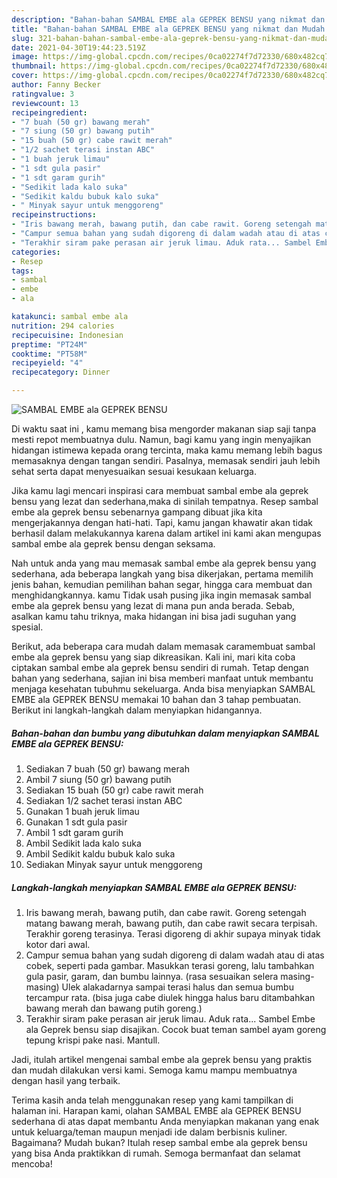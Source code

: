 ```yaml
---
description: "Bahan-bahan SAMBAL EMBE ala GEPREK BENSU yang nikmat dan Mudah Dibuat"
title: "Bahan-bahan SAMBAL EMBE ala GEPREK BENSU yang nikmat dan Mudah Dibuat"
slug: 321-bahan-bahan-sambal-embe-ala-geprek-bensu-yang-nikmat-dan-mudah-dibuat
date: 2021-04-30T19:44:23.519Z
image: https://img-global.cpcdn.com/recipes/0ca02274f7d72330/680x482cq70/sambal-embe-ala-geprek-bensu-foto-resep-utama.jpg
thumbnail: https://img-global.cpcdn.com/recipes/0ca02274f7d72330/680x482cq70/sambal-embe-ala-geprek-bensu-foto-resep-utama.jpg
cover: https://img-global.cpcdn.com/recipes/0ca02274f7d72330/680x482cq70/sambal-embe-ala-geprek-bensu-foto-resep-utama.jpg
author: Fanny Becker
ratingvalue: 3
reviewcount: 13
recipeingredient:
- "7 buah (50 gr) bawang merah"
- "7 siung (50 gr) bawang putih"
- "15 buah (50 gr) cabe rawit merah"
- "1/2 sachet terasi instan ABC"
- "1 buah jeruk limau"
- "1 sdt gula pasir"
- "1 sdt garam gurih"
- "Sedikit lada kalo suka"
- "Sedikit kaldu bubuk kalo suka"
- " Minyak sayur untuk menggoreng"
recipeinstructions:
- "Iris bawang merah, bawang putih, dan cabe rawit. Goreng setengah matang bawang merah, bawang putih, dan cabe rawit secara terpisah. Terakhir goreng terasinya. Terasi digoreng di akhir supaya minyak tidak kotor dari awal."
- "Campur semua bahan yang sudah digoreng di dalam wadah atau di atas cobek, seperti pada gambar. Masukkan terasi goreng, lalu tambahkan gula pasir, garam, dan bumbu lainnya. (rasa sesuaikan selera masing-masing) Ulek alakadarnya sampai terasi halus dan semua bumbu tercampur rata. (bisa juga cabe diulek hingga halus baru ditambahkan bawang merah dan bawang putih goreng.)"
- "Terakhir siram pake perasan air jeruk limau. Aduk rata... Sambel Embe ala Geprek bensu siap disajikan. Cocok buat teman sambel ayam goreng tepung krispi pake nasi. Mantull."
categories:
- Resep
tags:
- sambal
- embe
- ala

katakunci: sambal embe ala 
nutrition: 294 calories
recipecuisine: Indonesian
preptime: "PT24M"
cooktime: "PT58M"
recipeyield: "4"
recipecategory: Dinner

---
```



![SAMBAL EMBE ala GEPREK BENSU](https://img-global.cpcdn.com/recipes/0ca02274f7d72330/680x482cq70/sambal-embe-ala-geprek-bensu-foto-resep-utama.jpg)

Di waktu  saat ini , kamu memang bisa mengorder makanan siap saji tanpa mesti repot membuatnya dulu. Namun, bagi kamu yang ingin menyajikan hidangan istimewa kepada orang tercinta, maka kamu memang lebih bagus memasaknya dengan tangan sendiri. Pasalnya, memasak sendiri jauh lebih sehat serta dapat menyesuaikan sesuai kesukaan keluarga.

Jika kamu lagi mencari inspirasi cara membuat sambal embe ala geprek bensu yang lezat dan sederhana,maka di sinilah tempatnya. Resep sambal embe ala geprek bensu  sebenarnya gampang dibuat jika kita mengerjakannya dengan hati-hati. Tapi, kamu jangan khawatir akan tidak berhasil dalam melakukannya 
karena dalam artikel ini kami akan mengupas sambal embe ala geprek bensu dengan seksama.  



Nah untuk anda yang mau memasak sambal embe ala geprek bensu yang sederhana, ada beberapa langkah yang bisa dikerjakan, pertama memilih jenis bahan, kemudian pemilihan bahan segar, hingga cara membuat dan menghidangkannya. kamu Tidak usah pusing jika ingin memasak sambal embe ala geprek bensu yang lezat di mana pun anda berada. Sebab, asalkan kamu  tahu triknya, maka hidangan ini bisa jadi suguhan yang spesial.

Berikut, ada beberapa cara mudah dalam memasak caramembuat sambal embe ala geprek bensu yang siap dikreasikan. Kali ini, mari kita coba ciptakan sambal embe ala geprek bensu sendiri di rumah. Tetap dengan bahan yang sederhana, sajian ini bisa memberi manfaat untuk membantu menjaga kesehatan tubuhmu sekeluarga. Anda bisa menyiapkan SAMBAL EMBE ala GEPREK BENSU memakai 10 bahan dan 3 tahap pembuatan. Berikut ini langkah-langkah dalam menyiapkan hidangannya.

<!--inarticleads1-->

##### Bahan-bahan dan bumbu yang dibutuhkan dalam menyiapkan SAMBAL EMBE ala GEPREK BENSU:

1. Sediakan 7 buah (50 gr) bawang merah
1. Ambil 7 siung (50 gr) bawang putih
1. Sediakan 15 buah (50 gr) cabe rawit merah
1. Sediakan 1/2 sachet terasi instan ABC
1. Gunakan 1 buah jeruk limau
1. Gunakan 1 sdt gula pasir
1. Ambil 1 sdt garam gurih
1. Ambil Sedikit lada kalo suka
1. Ambil Sedikit kaldu bubuk kalo suka
1. Sediakan  Minyak sayur untuk menggoreng




<!--inarticleads2-->

##### Langkah-langkah menyiapkan SAMBAL EMBE ala GEPREK BENSU:

1. Iris bawang merah, bawang putih, dan cabe rawit. Goreng setengah matang bawang merah, bawang putih, dan cabe rawit secara terpisah. Terakhir goreng terasinya. Terasi digoreng di akhir supaya minyak tidak kotor dari awal.
1. Campur semua bahan yang sudah digoreng di dalam wadah atau di atas cobek, seperti pada gambar. Masukkan terasi goreng, lalu tambahkan gula pasir, garam, dan bumbu lainnya. (rasa sesuaikan selera masing-masing) Ulek alakadarnya sampai terasi halus dan semua bumbu tercampur rata. (bisa juga cabe diulek hingga halus baru ditambahkan bawang merah dan bawang putih goreng.)
1. Terakhir siram pake perasan air jeruk limau. Aduk rata... Sambel Embe ala Geprek bensu siap disajikan. Cocok buat teman sambel ayam goreng tepung krispi pake nasi. Mantull.




Jadi, itulah artikel mengenai  sambal embe ala geprek bensu  yang praktis dan mudah dilakukan versi kami. Semoga kamu mampu membuatnya dengan hasil yang terbaik. 

Terima kasih anda telah menggunakan resep yang kami tampilkan di halaman ini. Harapan kami, olahan  SAMBAL EMBE ala GEPREK BENSU sederhana di atas dapat membantu Anda menyiapkan makanan yang enak untuk keluarga/teman maupun menjadi ide dalam berbisnis kuliner. Bagaimana? Mudah bukan? Itulah resep sambal embe ala geprek bensu yang bisa Anda praktikkan di rumah. Semoga bermanfaat dan selamat mencoba!


